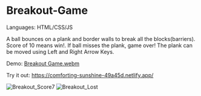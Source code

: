 # Breakout-Game
Languages: HTML/CSS/JS

A ball bounces on a plank and border walls to break all the blocks(barriers). Score of 10 means win!. 
If ball misses the plank, game over!
The plank can be moved using Left and Right Arrow Keys. 

Demo:
[Breakout Game.webm](https://user-images.githubusercontent.com/26090486/192937141-81fb1623-1404-4a83-9bfd-b2a301fbacab.webm)


Try it out: https://comforting-sunshine-49a45d.netlify.app/


![Breakout_Score7](https://user-images.githubusercontent.com/26090486/192937614-376d31e5-1d0d-48ed-ae51-6d7880e2afcf.png)
![Breakout_Lost](https://user-images.githubusercontent.com/26090486/192937087-44cd8c19-a58a-4abf-a4b2-1ac3f97a6c89.png)

